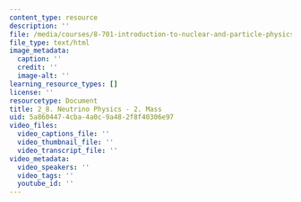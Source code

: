 ```yaml
---
content_type: resource
description: ''
file: /media/courses/8-701-introduction-to-nuclear-and-particle-physics-fall-2020/2_8-neutrino-physics-2.%20mass
file_type: text/html
image_metadata:
  caption: ''
  credit: ''
  image-alt: ''
learning_resource_types: []
license: ''
resourcetype: Document
title: 2_8. Neutrino Physics - 2. Mass
uid: 5a860447-4cba-4a0c-9a48-2f8f40306e97
video_files:
  video_captions_file: ''
  video_thumbnail_file: ''
  video_transcript_file: ''
video_metadata:
  video_speakers: ''
  video_tags: ''
  youtube_id: ''
---
```

